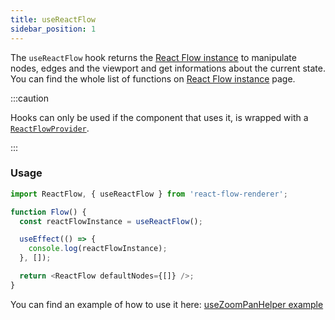 ```yaml
---
title: useReactFlow
sidebar_position: 1
---
```


The `useReactFlow` hook returns the [React Flow instance](/docs/api/react-flow-instance) to manipulate nodes, edges and the viewport and get informations about the current state. You can find the whole list of functions on [React Flow instance](/docs/api/react-flow-instance) page.

:::caution

Hooks can only be used if the component that uses it, is wrapped with a [`ReactFlowProvider`](/docs/api/components/provider/).

:::

### Usage

```javascript
import ReactFlow, { useReactFlow } from 'react-flow-renderer';

function Flow() {
  const reactFlowInstance = useReactFlow();

  useEffect(() => {
    console.log(reactFlowInstance);
  }, []);

  return <ReactFlow defaultNodes={[]} />;
}
```

You can find an example of how to use it here: [useZoomPanHelper example](/examples/use-zoom-pan-helper-hook/)
